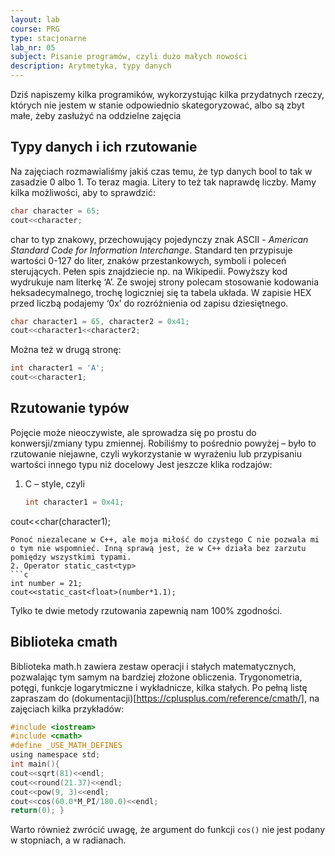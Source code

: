 ```yaml
---
layout: lab
course: PRG
type: stacjonarne
lab_nr: 05
subject: Pisanie programów, czyli dużo małych nowości
description: Arytmetyka, typy danych
---
```


Dziś napiszemy kilka programików, wykorzystując kilka przydatnych rzeczy, których nie jestem w stanie odpowiednio skategoryzować, albo są zbyt małe, żeby zasłużyć na oddzielne zajęcia

## Typy danych i ich rzutowanie

Na zajęciach rozmawialiśmy jakiś czas temu, że typ danych bool to tak w zasadzie 0 albo 1. To teraz magia. Litery to też tak naprawdę liczby. Mamy kilka możliwości, aby to sprawdzić:

```c
char character = 65;
cout<<character;
```

char to typ znakowy, przechowujący pojedynczy znak ASCII - *American Standard Code for Information Interchange*. Standard ten przypisuje wartości 0-127 do liter, znaków przestankowych, symboli i poleceń sterujących. Pełen spis znajdziecie np. na Wikipedii. Powyższy kod wydrukuje nam literkę ‘A’. Ze swojej strony polecam stosowanie kodowania heksadecymalnego, trochę logiczniej się ta tabela układa. W zapisie HEX przed liczbą podajemy ‘0x’ do rozróżnienia od zapisu dziesiętnego.

```c
char character1 = 65, character2 = 0x41;
cout<<character1<<character2;
```

Można też w drugą stronę:

```c
int character1 = 'A';
cout<<character1;
```

## Rzutowanie typów

Pojęcie może nieoczywiste, ale sprowadza się po prostu do konwersji/zmiany typu zmiennej. Robiliśmy to pośrednio powyżej – było to rzutowanie niejawne, czyli wykorzystanie w wyrażeniu lub przypisaniu wartości innego typu niż docelowy
Jest jeszcze klika rodzajów:
1. C – style, czyli
    ```c
    int character1 = 0x41;
cout<<char(character1);
```
Ponoć niezalecane w C++, ale moja miłość do czystego C nie pozwala mi o tym nie wspomnieć. Inną sprawą jest, że w C++ działa bez zarzutu pomiędzy wszystkimi typami.
2. Operator static_cast<typ> 
```c
int number = 21;
cout<<static_cast<float>(number*1.1);
```

Tylko te dwie metody rzutowania zapewnią nam 100% zgodności.

## Biblioteka cmath
Biblioteka math.h zawiera zestaw operacji i stałych matematycznych, pozwalając tym samym na bardziej złożone obliczenia. Trygonometria, potęgi, funkcje logarytmiczne i wykładnicze, kilka stałych. Po pełną listę zapraszam do (dokumentacji)[https://cplusplus.com/reference/cmath/], na zajęciach kilka przykładów:
```c
#include <iostream>
#include <cmath>
#define _USE_MATH_DEFINES
using namespace std;
int main(){
cout<<sqrt(81)<<endl;
cout<<round(21.37)<<endl;
cout<<pow(9, 3)<<endl;
cout<<cos(60.0*M_PI/180.0)<<endl;
return(0); }
```

Warto również zwrócić uwagę, że argument do funkcji ```cos()``` nie jest podany w stopniach, a w
radianach. 

